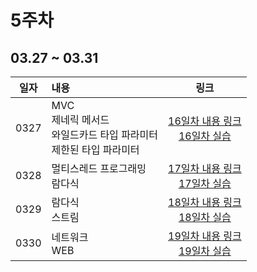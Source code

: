 # 5주차
## 03.27 ~ 03.31

|  일자  | 내용                                             |                           링크                           |
|:----:|:-----------------------------------------------|:------------------------------------------------------:|
| 0327 | MVC<br>제네릭 메서드<br>와일드카드 타입 파라미터<br>제한된 타입 파라미터 | [16일차 내용 링크](./day16/course)<br/>[16일차 실습](./day16/hw) |
| 0328 | 멀티스레드 프로그래밍 <br> 람다식                           | [17일차 내용 링크](./day17/course)<br/>[17일차 실습](./day17/hw) |
| 0329 | 람다식<br/>스트림<br/>                               | [18일차 내용 링크](./day18/course)<br/>[18일차 실습](./day18/hw) |
| 0330 | 네트워크<br/>WEB<br/>                                   | [19일차 내용 링크](./day19/course)<br/>[19일차 실습](./day19/hw) |
